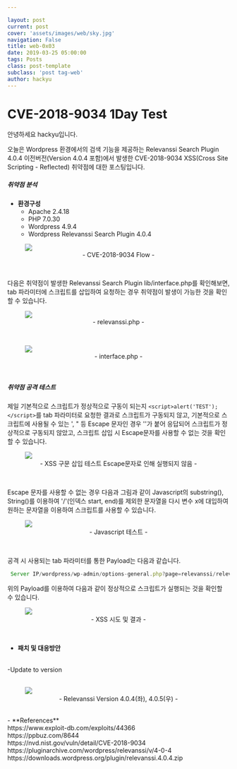 ```yaml
---

layout: post
current: post
cover: 'assets/images/web/sky.jpg'
navigation: False
title: web-0x03
date: 2019-03-25 05:00:00
tags: Posts
class: post-template
subclass: 'post tag-web'
author: hackyu
---
```


# CVE-2018-9034 1Day Test

안녕하세요 hackyu입니다.

오늘은 Wordpress 환경에서의 검색 기능을 제공하는 Relevanssi Search Plugin 4.0.4 이전버전(Version 4.0.4 포함)에서 발생한 CVE-2018-9034 XSS(Cross Site Scripting - Reflected) 취약점에 대한 포스팅입니다.<br>


##### 취약점 분석
- **환경구성**<br>
  - Apache 2.4.18<br>
  - PHP 7.0.30<br>
  - Wordpress 4.9.4<br>
  - Wordpress Relevanssi Search Plugin 4.0.4<br>

<figure>
  <img data-action="zoom" src='{{ "/assets/images/web/0x03_1.png" | relative_url }}'>
  <figcaption><center>  
   - CVE-2018-9034 Flow -
  </center></figcaption>
</figure>
<br>

다음은 취약점이 발생한 Relevanssi Search Plugin lib/interface.php를 확인해보면, tab 파라미터에 스크립트를 삽입하여 요청하는 경우 취약점이 발생이 가능한 것을 확인할 수 있습니다.<br>

<figure>
  <img data-action="zoom" src='{{ "/assets/images/web/0x03_2.png" | relative_url }}'>
  <figcaption><center>  
   - relevanssi.php -
  </center></figcaption>
</figure>
<br>


<figure>
  <img data-action="zoom" src='{{ "/assets/images/web/0x03_3.png" | relative_url }}'>
  <figcaption><center>  
   - interface.php -
  </center></figcaption>
</figure>
<br>

##### 취약점 공격 테스트
제일 기본적으로 스크립트가 정상적으로 구동이 되는지 
```<script>alert('TEST');</script>```를 tab 파라미터로 요청한 결과로 스크립트가 구동되지 않고, 기본적으로 스크립트에 사용될 수 있는 ', " 등 Escape 문자인 경우 '\'가 붙어 응답되어 스크립트가 정상적으로 구동되지 않았고, 스크립트 삽입 시 Escape문자를 사용할 수 없는 것을 확인할 수 있습니다.

<figure>
  <img data-action="zoom" src='{{ "/assets/images/web/0x03_4.png" | relative_url }}'>
  <figcaption><center>  
   - XSS 구문 삽입 테스트 Escape문자로 인해 실행되지 않음 -
  </center></figcaption>
</figure>
<br>

Escape 문자를 사용할 수 없는 경우 다음과 그림과 같이 Javascript의 substring(), String()를 이용하여 '/'(인덱스 start, end)를 제외한 문자열을 다시 변수 x에 대입하여 원하는 문자열을 이용하여 스크립트를 사용할 수 있습니다.
<figure>
  <img data-action="zoom" src='{{ "/assets/images/web/0x03_5.png" | relative_url }}'>
  <figcaption><center>  
   - Javascript 테스트 -
  </center></figcaption>
</figure>
<br>

공격 시 사용되는 tab 파라미터를 통한 Payload는 다음과 같습니다.
```javascript
 Server IP/wordpress/wp-admin/options-general.php?page=relevanssi/relevanssi.php&tab='><script>var x = String(/hackyu CVE-2018-9034 TEST/);x = x.substring(1, x.length-1);alert(x)</script>
 ```
위의 Payload를 이용하여 다음과 같이 정상적으로 스크립트가 실행되는 것을 확인할 수 있습니다.
<figure>
  <img data-action="zoom" src='{{ "/assets/images/web/0x03_6.png" | relative_url }}'>
  <figcaption><center>  
   - XSS 시도 및 결과  -
  </center></figcaption>
</figure>
<br>


- **패치 및 대응방안**
<br>
-Update to version
<br><br>
<figure>
  <img data-action="zoom" src='{{ "/assets/images/web/0x03_7.png" | relative_url }}'>
  <figcaption><center>  
   - Relevanssi Version 4.0.4(좌), 4.0.5(우) -
  </center></figcaption>
</figure>
<br>
- **References**
<br>
https://www.exploit-db.com/exploits/44366<br>
https://ppbuz.com/8644<br>
https://nvd.nist.gov/vuln/detail/CVE-2018-9034<br>
https://pluginarchive.com/wordpress/relevanssi/v/4-0-4<br>
https://downloads.wordpress.org/plugin/relevanssi.4.0.4.zip